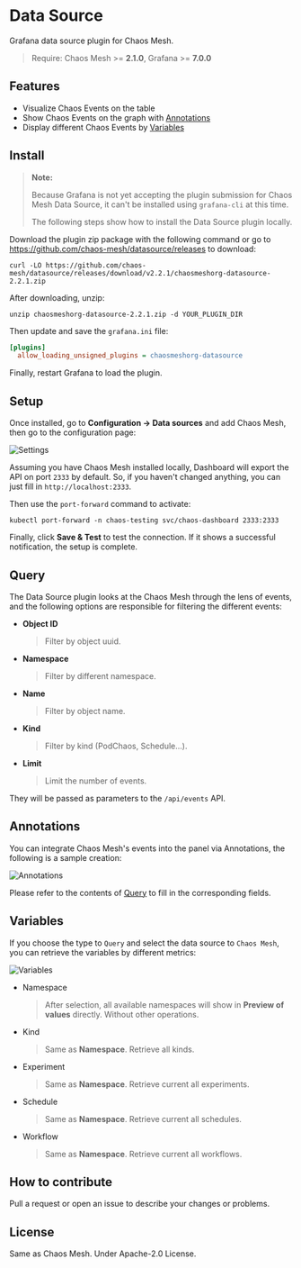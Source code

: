 # Data Source

Grafana data source plugin for Chaos Mesh.

> Require: Chaos Mesh >= **2.1.0**, Grafana >= **7.0.0**

## Features

- Visualize Chaos Events on the table
- Show Chaos Events on the graph with [Annotations](https://grafana.com/docs/grafana/latest/dashboards/annotations/)
- Display different Chaos Events by [Variables](https://grafana.com/docs/grafana/latest/variables/)

<!-- ## Install

```sh
grafana-cli plugins install chaosmeshorg-datasource
``` -->

## Install

> **Note:**
>
> Because Grafana is not yet accepting the plugin submission for Chaos Mesh Data Source, it can't be installed using `grafana-cli` at this time.
>
> The following steps show how to install the Data Source plugin locally.

Download the plugin zip package with the following command or go to <https://github.com/chaos-mesh/datasource/releases> to download:

```shell
curl -LO https://github.com/chaos-mesh/datasource/releases/download/v2.2.1/chaosmeshorg-datasource-2.2.1.zip
```

After downloading, unzip:

```shell
unzip chaosmeshorg-datasource-2.2.1.zip -d YOUR_PLUGIN_DIR
```

Then update and save the `grafana.ini` file:

```ini
[plugins]
  allow_loading_unsigned_plugins = chaosmeshorg-datasource
```

Finally, restart Grafana to load the plugin.

## Setup

Once installed, go to **Configuration -> Data sources** and add Chaos Mesh, then go to the configuration page:

![Settings](https://raw.githubusercontent.com/chaos-mesh/datasource/master/src/img/settings.png)

Assuming you have Chaos Mesh installed locally, Dashboard will export the API on port `2333` by default. So, if you haven't changed anything, you can just fill in `http://localhost:2333`.

Then use the `port-forward` command to activate:

```shell
kubectl port-forward -n chaos-testing svc/chaos-dashboard 2333:2333
```

Finally, click **Save & Test** to test the connection. If it shows a successful notification, the setup is complete.

## Query

The Data Source plugin looks at the Chaos Mesh through the lens of events, and the following options are responsible for filtering the different events:

- **Object ID**

  > Filter by object uuid.

- **Namespace**

  > Filter by different namespace.

- **Name**

  > Filter by object name.

- **Kind**

  > Filter by kind (PodChaos, Schedule...).

- **Limit**

  > Limit the number of events.

They will be passed as parameters to the `/api/events` API.

## Annotations

You can integrate Chaos Mesh's events into the panel via Annotations, the following is a sample creation:

![Annotations](https://raw.githubusercontent.com/chaos-mesh/datasource/master/src/img/annotations.png)

Please refer to the contents of [Query](#query) to fill in the corresponding fields.

## Variables

If you choose the type to `Query` and select the data source to `Chaos Mesh`, you can retrieve
the variables by different metrics:

![Variables](https://raw.githubusercontent.com/chaos-mesh/datasource/master/src/img/variables.png)

- Namespace

  > After selection, all available namespaces will show in **Preview of values** directly. Without other operations.

- Kind

  > Same as **Namespace**. Retrieve all kinds.

- Experiment

  > Same as **Namespace**. Retrieve current all experiments.

- Schedule

  > Same as **Namespace**. Retrieve current all schedules.

- Workflow

  > Same as **Namespace**. Retrieve current all workflows.

## How to contribute

Pull a request or open an issue to describe your changes or problems.

## License

Same as Chaos Mesh. Under Apache-2.0 License.
